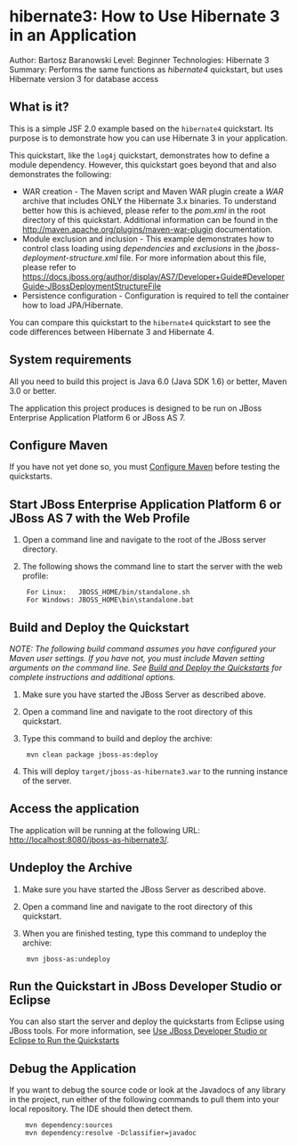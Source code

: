 hibernate3: How to Use  Hibernate 3 in an Application
=====================================================
Author: Bartosz Baranowski 
Level: Beginner
Technologies: Hibernate 3
Summary: Performs the same functions as _hibernate4_ quickstart, but uses Hibernate version 3 for database access

What is it?
-----------

This is a simple JSF 2.0 example based on the `hibernate4` quickstart. Its purpose is to demonstrate how you can use Hibernate 3 in your application.

This quickstart, like the `log4j` quickstart, demonstrates how to define a module dependency. However, this quickstart goes beyond that and also demonstrates the following:
 
* WAR creation - The Maven script and Maven WAR plugin create a *WAR* archive that includes ONLY the Hibernate 3.x binaries. To understand better how this is achieved, please refer to the *pom.xml* in the root directory of this quickstart. Additional information can be found in the <http://maven.apache.org/plugins/maven-war-plugin> documentation.
* Module exclusion and inclusion - This example demonstrates how to control class loading using *dependencies* and *exclusions* in the *jboss-deployment-structure.xml* file. For more information about this file, please refer to <https://docs.jboss.org/author/display/AS7/Developer+Guide#DeveloperGuide-JBossDeploymentStructureFile>
* Persistence configuration - Configuration is required to tell the container how to load JPA/Hibernate.
 
You can compare this quickstart to the `hibernate4` quickstart to see the code differences between Hibernate 3 and Hibernate 4.


System requirements
-------------------

All you need to build this project is Java 6.0 (Java SDK 1.6) or better, Maven 3.0 or better.

The application this project produces is designed to be run on JBoss Enterprise Application Platform 6 or JBoss AS 7. 

 
Configure Maven
---------------

If you have not yet done so, you must [Configure Maven](../README.md#mavenconfiguration) before testing the quickstarts.


Start JBoss Enterprise Application Platform 6 or JBoss AS 7 with the Web Profile
-------------------------

1. Open a command line and navigate to the root of the JBoss server directory.
2. The following shows the command line to start the server with the web profile:

        For Linux:   JBOSS_HOME/bin/standalone.sh
        For Windows: JBOSS_HOME\bin\standalone.bat

 
Build and Deploy the Quickstart
-------------------------

_NOTE: The following build command assumes you have configured your Maven user settings. If you have not, you must include Maven setting arguments on the command line. See [Build and Deploy the Quickstarts](../README.md#buildanddeploy) for complete instructions and additional options._

1. Make sure you have started the JBoss Server as described above.
2. Open a command line and navigate to the root directory of this quickstart.
3. Type this command to build and deploy the archive:

        mvn clean package jboss-as:deploy

4. This will deploy `target/jboss-as-hibernate3.war` to the running instance of the server.


Access the application 
---------------------

The application will be running at the following URL: <http://localhost:8080/jboss-as-hibernate3/>.


Undeploy the Archive
--------------------

1. Make sure you have started the JBoss Server as described above.
2. Open a command line and navigate to the root directory of this quickstart.
3. When you are finished testing, type this command to undeploy the archive:

        mvn jboss-as:undeploy

Run the Quickstart in JBoss Developer Studio or Eclipse
-------------------------------------
You can also start the server and deploy the quickstarts from Eclipse using JBoss tools. For more information, see [Use JBoss Developer Studio or Eclipse to Run the Quickstarts](../README.md#useeclipse) 


Debug the Application
------------------------------------

If you want to debug the source code or look at the Javadocs of any library in the project, run either of the following commands to pull them into your local repository. The IDE should then detect them.

        mvn dependency:sources
        mvn dependency:resolve -Dclassifier=javadoc

